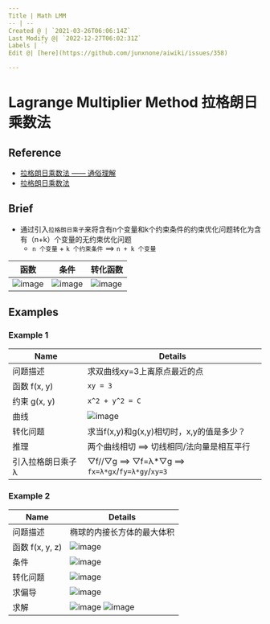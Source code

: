 ```yaml
---
Title | Math LMM
-- | --
Created @ | `2021-03-26T06:06:14Z`
Last Modify @| `2022-12-27T06:02:31Z`
Labels | ``
Edit @| [here](https://github.com/junxnone/aiwiki/issues/358)

---
```

# Lagrange Multiplier Method 拉格朗日乘数法

## Reference
- [拉格朗日乘数法 —— 通俗理解](https://blog.csdn.net/THmen/article/details/87366904)
- [拉格朗日乘数法](https://blog.csdn.net/acdreamers/article/details/41413445)

## Brief
- 通过引入`拉格朗日乘子`来将含有n个变量和k个约束条件的约束优化问题转化为含有（n+k）个变量的无约束优化问题
  - `n 个变量` + `k 个约束条件` ==> `n + k 个变量`
  

函数 | 条件 | 转化函数
-- | -- | --
![image](https://user-images.githubusercontent.com/2216970/112590809-65162a00-8e3e-11eb-9dc1-3a7551bccff7.png) | ![image](https://user-images.githubusercontent.com/2216970/112590818-67788400-8e3e-11eb-9c1f-082b3c900930.png) | ![image](https://user-images.githubusercontent.com/2216970/112590833-6cd5ce80-8e3e-11eb-8549-e618de712191.png)



## Examples
### Example 1
Name | Details
-- | --
问题描述 | 求双曲线xy=3上离原点最近的点
函数 f(x, y)  | `xy = 3`
约束 g(x, y) | `x^2 + y^2 = C`
曲线 | ![image](https://user-images.githubusercontent.com/2216970/112589909-e1a80900-8e3c-11eb-8a80-0cacb24c40ca.png)
转化问题 | 求当f(x,y)和g(x,y)相切时，x,y的值是多少？
推理 | 两个曲线相切 ==> 切线相同/法向量是相互平行
引入拉格朗日乘子 λ | ▽f//▽g ==> ▽f=λ*▽g ==> `fx=λ*gx`/`fy=λ*gy`/`xy=3`

### Example 2

Name | Details
-- | --
问题描述 | 椭球的内接长方体的最大体积
函数 f(x, y, z) | ![image](https://user-images.githubusercontent.com/2216970/112591871-f89c2a80-8e3f-11eb-87e9-b31872852d8d.png)
条件 | ![image](https://user-images.githubusercontent.com/2216970/112591854-f2a64980-8e3f-11eb-8f0a-24fd63d228a3.png)
转化问题 | ![image](https://user-images.githubusercontent.com/2216970/112592084-5761a400-8e40-11eb-8af4-57e6ec385e5b.png)
求偏导 | ![image](https://user-images.githubusercontent.com/2216970/112592106-62b4cf80-8e40-11eb-93e7-2612d11d824a.png)
求解 |  ![image](https://user-images.githubusercontent.com/2216970/112592125-6c3e3780-8e40-11eb-9243-d7263e383539.png) ![image](https://user-images.githubusercontent.com/2216970/112592133-6fd1be80-8e40-11eb-81e1-8b5a95596428.png)

